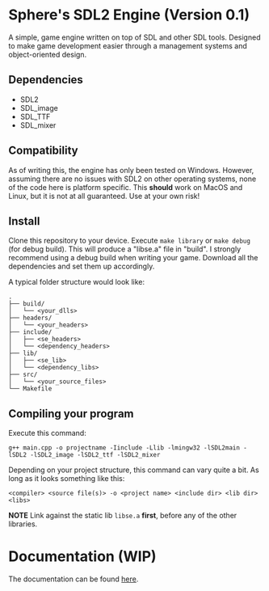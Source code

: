 # Sphere's SDL2 Engine (Version 0.1)

A simple, game engine written on top of SDL and other SDL tools. Designed to make game development easier through a management systems and object-oriented design.

## Dependencies
 - SDL2
 - SDL_image
 - SDL_TTF
 - SDL_mixer

## Compatibility

As of writing this, the engine has only been tested on Windows. However, assuming there are no issues with SDL2 on other operating systems, none of the code here is platform specific. This **should** work on MacOS and Linux, but it is not at all guaranteed. Use at your own risk!

## Install

Clone this repository to your device. 
Execute `make library` or `make debug` (for debug build).
This will produce a "libse.a" file in "build".
I strongly recommend using a debug build when writing your game.
Download all the dependencies and set them up accordingly.

A typical folder structure would look like:

```
.
├── build/
│   └── <your_dlls>
├── headers/
│   └── <your_headers>
├── include/
│   ├── <se_headers>
│   └── <dependency_headers>
├── lib/
│   ├── <se_lib>
│   └── <dependency_libs>
├── src/
│   └── <your_source_files>
└── Makefile
```

## Compiling your program

Execute this command:

```
g++ main.cpp -o projectname -Iinclude -Llib -lmingw32 -lSDL2main -lSDL2 -lSDL2_image -lSDL2_ttf -lSDL2_mixer
```

Depending on your project structure, this command can vary quite a bit. As long as it looks something like this:

```
<compiler> <source file(s)> -o <project name> <include dir> <lib dir> <libs>
```

**NOTE** Link against the static lib `libse.a` **first**, before any of the other libraries.

# Documentation (WIP)

The documentation can be found [here](documentation/app.md).
